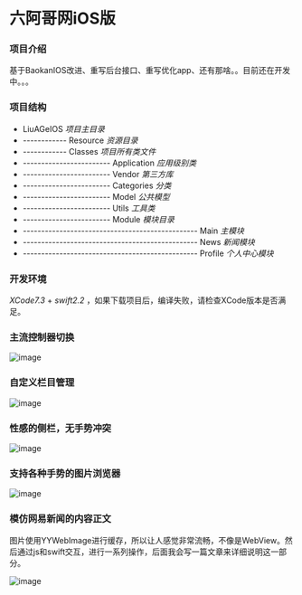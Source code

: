 # 六阿哥网iOS版

### 项目介绍

基于BaokanIOS改进、重写后台接口、重写优化app、还有那啥。。目前还在开发中。。。

### 项目结构

+ LiuAGeIOS *项目主目录*
+ ------------ Resource *资源目录*
+ ------------ Classes *项目所有类文件*
+ ------------------------ Application *应用级别类*
+ ------------------------ Vendor *第三方库*
+ ------------------------ Categories *分类*
+ ------------------------ Model *公共模型*
+ ------------------------ Utils *工具类*
+ ------------------------ Module *模块目录*
+ ------------------------------------------------ Main *主模块*
+ ------------------------------------------------ News *新闻模块*
+ ------------------------------------------------ Profile *个人中心模块*

### 开发环境

*XCode7.3* + *swift2.2* ，如果下载项目后，编译失败，请检查XCode版本是否满足。

### 主流控制器切换

![image](https://github.com/6ag/LiuAGeIOS/blob/master/1.gif)

### 自定义栏目管理

![image](https://github.com/6ag/LiuAGeIOS/blob/master/2.gif)

### 性感的侧栏，无手势冲突

![image](https://github.com/6ag/LiuAGeIOS/blob/master/3.gif)

### 支持各种手势的图片浏览器

![image](https://github.com/6ag/LiuAGeIOS/blob/master/4.gif)

### 模仿网易新闻的内容正文

图片使用YYWebImage进行缓存，所以让人感觉非常流畅，不像是WebView。然后通过js和swift交互，进行一系列操作，后面我会写一篇文章来详细说明这一部分。

![image](https://github.com/6ag/LiuAGeIOS/blob/master/5.gif)

